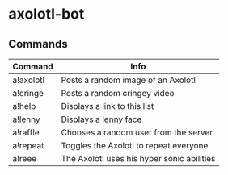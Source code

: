 # axolotl-bot

## Commands

| Command  | Info |
| ------------- | ------------- |
| a!axolotl  | Posts a random image of an Axolotl |
| a!cringe  | Posts a random cringey video |
| a!help  | Displays a link to this list |
| a!lenny | Displays a lenny face |
| a!raffle | Chooses a random user from the server |
| a!repeat | Toggles the Axolotl to repeat everyone |
| a!reee | The Axolotl uses his hyper sonic abilities |
